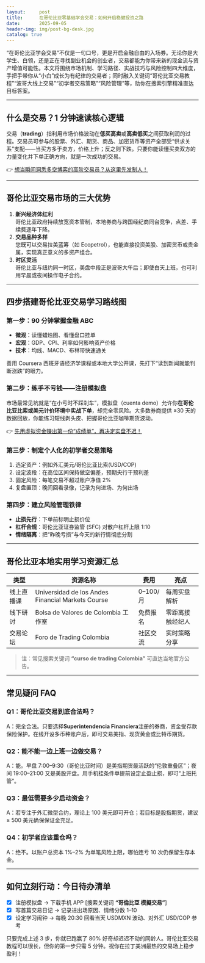 ```yaml
---
layout:     post
title:      在哥伦比亚零基础学会交易：如何开启稳健投资之路
date:       2025-09-05
header-img: img/post-bg-desk.jpg
catalog: true
---
```


“在哥伦比亚学会交易”不仅是一句口号，更是开启金融自由的入场券。无论你是大学生、白领，还是正在寻找副业机会的创业者，交易都能为你带来新的现金流与资产增值可能性。本文将围绕市场机制、学习路径、实战技巧与风险控制四大维度，手把手带你从“小白”成长为有纪律的交易者；同时融入关键词“哥伦比亚交易教程”“波哥大线上交易”“初学者交易策略”“风险管理”等，助你在搜索引擎精准直达目标答案。

---

## 什么是交易？1 分钟速读核心逻辑

交易（**trading**）指利用市场价格波动在**低买高卖**或**高卖低买**之间获取利润的过程。交易员可参与的股票、外汇、期货、商品、加密货币等资产全部受“供求关系”支配——当买方多于卖方，价格上升；反之则下跌。只要你能读懂买卖双方的力量变化并下单正确方向，就是一次成功的交易。

👉 [想当瞬间洞悉多空博弈的高阶交易员？从这里先发制人！](https://okxdog.com/)

---

## 哥伦比亚交易市场的三大优势

1. **新兴经济体红利**  
   哥伦比亚政府持续放宽资本管制，本地券商与跨国经纪商同台竞争，点差、手续费逐年下降。
2. **交易品种多样**  
   您既可以交易拉美蓝筹（如 Ecopetrol），也能直接投资美股、加密货币或贵金属，实现真正意义的多资产组合。
3. **时区灵活**  
   哥伦比亚与纽约同一时区，美盘中段正是波哥大午后；即使白天上班，也可利用早晨或夜间操作电子合约。

---

## 四步搭建哥伦比亚交易学习路线图

### 第一步：90 分钟掌握金融 ABC

- **微观**：读懂蜡烛图、看懂盘口挂单  
- **宏观**：GDP、CPI、利率如何影响资产价格  
- **技术**：均线、MACD、布林带快速通关

善用 Coursera 西班牙语经济学课程或本地大学公开课，先打下“读到新闻就能判断涨跌”的眼力。

### 第二步：练手不亏钱——注册模拟盘

市场最常见坑就是“在小亏时不踩刹车”，模拟盘（cuenta demo）允许你**在哥伦比亚比索或美元计价环境中实战下单**，却完全零风险。大多数券商提供 ≥30 天的数据回放，你能练习短线剥头皮、把握哥伦比亚咖啡期货波动。

👉 [先用虚拟资金赚出第一份“成绩单”，再决定实盘不迟！](https://okxdog.com/)

### 第三步：制定个人化的**初学者交易策略**

1. 选定资产：例如外汇美元/哥伦比亚比索(USD/COP)  
2. 设定波段：在高位区间保持做空偏差，预期央行干预利差  
3. 固定风险：每笔交易不超过账户净值 2%  
4. 复盘置顶：晚间回看录像，记录为何进场、为何出场

### 第四步：建立**风险管理**铁律

- **止损先行**：下单前标明止损价位  
- **杠杆合规**：哥伦比亚证券监管 (SFC) 对散户杠杆上限 1:10  
- **情绪隔离**：把“昨晚亏损”与今天的新行情彻底分割

---

## 哥伦比亚本地实用学习资源汇总

| 类型 | 资源名称 | 费用 | 亮点 |
|---|---|---|---|
| 线上直播课 | Universidad de los Andes Financial Markets Course | $0–$100/月 | 每周实盘解析 |
| 线下研讨 | Bolsa de Valores de Colombia 工作室 | 免费报名 | 零距离接触经纪人 |
| 交易论坛 | Foro de Trading Colombia | 社区交流 | 实时策略分享 |

> 注：常见搜索关键词 **“curso de trading Colombia”** 可直达当地官方公告。

---

## 常见疑问 FAQ

### Q1：哥伦比亚交易到底合法吗？  
A：完全合法。只要选择**Superintendencia Financiera**注册的券商，资金受存款保险保护。在线开设多币种账户后，即可交易美指、现货黄金或比特币期货。

### Q2：能不能一边上班一边做交易？  
A：能。早盘 7:00–9:30（哥伦比亚时间）是美指期货最活跃的“伦敦重叠区”；夜间 19:00–21:00 又是美股开盘。用手机挂条件单提前设定止盈止损，即可“上班托管”。

### Q3：最低需要多少启动资金？  
A：若专注于外汇微型合约，理论上 100 美元即可开仓；若目标是股指期货，建议 ≥ 500 美元确保保证金充足。

### Q4：初学者应该重仓吗？  
A：绝不。以账户总资本 1%–2% 为单笔风险上限，哪怕连亏 10 次仍保留生存本金。

---

## 如何立刻行动：今日待办清单

- [x] 注册模拟盘 → 下载手机 APP [搜索关键词 **“哥倫比亞 模擬交易”**]  
- [x] 写首篇交易日记 → 记录进出场原因、情绪分数 1–10  
- [x] 设定学习闹钟 → 每晚 20:30 回看当天 USDMXN 波动、对外汇 USD/COP 参考

只要完成上述 3 步，你就已跑赢了 80% 好奇却迟迟不动的同龄人。哥伦比亚交易教程可以很长，但你的第一步只需 5 分钟。祝你在拉丁美洲最热的交易场上稳步盈利！